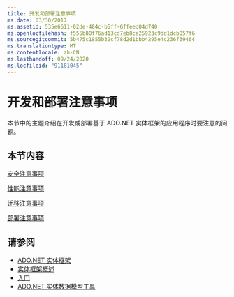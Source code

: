 ```yaml
---
title: 开发和部署注意事项
ms.date: 03/30/2017
ms.assetid: 535e6611-02de-484c-b5ff-6ffeed04d740
ms.openlocfilehash: f555b80f76ad13cd7eb8ca25923c9dd1dcb057f6
ms.sourcegitcommit: 5b475c1855b32cf78d2d1bbb4295e4c236f39464
ms.translationtype: MT
ms.contentlocale: zh-CN
ms.lasthandoff: 09/24/2020
ms.locfileid: "91181045"
---
```

# <a name="development-and-deployment-considerations"></a>开发和部署注意事项

本节中的主题介绍在开发或部署基于 ADO.NET 实体框架的应用程序时要注意的问题。  
  
## <a name="in-this-section"></a>本节内容  

 [安全注意事项](security-considerations.md)  
  
 [性能注意事项](performance-considerations.md)  
  
 [迁移注意事项](migration-considerations.md)  
  
 [部署注意事项](deployment-considerations.md)  
  
## <a name="see-also"></a>请参阅

- [ADO.NET 实体框架](index.md)
- [实体框架概述](overview.md)
- [入门](getting-started.md)
- [ADO.NET 实体数据模型工具](/previous-versions/dotnet/netframework-4.0/bb399249(v=vs.100))
